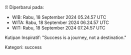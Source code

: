 ⏰ Diperbarui pada:
- WIB: Rabu, 18 September 2024 05.24.57 UTC
- WITA: Rabu, 18 September 2024 06.24.57 UTC
- WIT: Rabu, 18 September 2024 07.24.57 UTC

Kutipan Inspiratif:
"Success is a journey, not a destination."


Kategori: success

